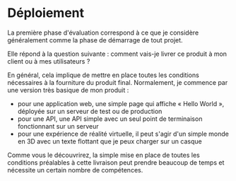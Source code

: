 # Déploiement 

La première phase d'évaluation correspond à ce que je considère généralement comme la phase de démarrage de tout projet.

Elle répond à la question suivante : comment vais-je livrer ce produit à mon client ou à mes utilisateurs ?

En général, cela implique de mettre en place toutes les conditions nécessaires à la fourniture du produit final. Normalement, je commence par une version très basique de mon produit :
- pour une application web, une simple page qui affiche « Hello World », déployée sur un serveur de test ou de production
- pour une API, une API simple avec un seul point de terminaison fonctionnant sur un serveur
- pour une expérience de réalité virtuelle, il peut s'agir d'un simple monde en 3D avec un texte flottant que je peux charger sur un casque

Comme vous le découvrirez, la simple mise en place de toutes les conditions préalables à cette livraison peut prendre beaucoup de temps et nécessite un certain nombre de compétences. 